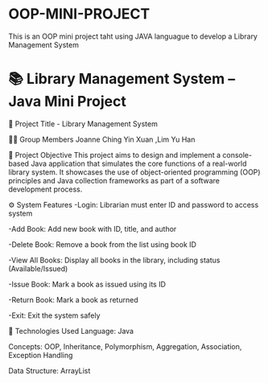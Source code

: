 # OOP-MINI-PROJECT
This is an OOP mini project taht using JAVA languague to develop a Library Management System

# 📚 Library Management System – Java Mini Project

🧾 Project Title - Library Management System


👩‍💻 Group Members
Joanne Ching Yin Xuan
,Lim Yu Han 


🎯 Project Objective
This project aims to design and implement a console-based Java application that simulates the core functions of a real-world library system. It showcases the use of object-oriented programming (OOP) principles and Java collection frameworks as part of a software development process.


⚙️ System Features
-Login: Librarian must enter ID and password to access system

-Add Book: Add new book with ID, title, and author

-Delete Book: Remove a book from the list using book ID

-View All Books: Display all books in the library, including status (Available/Issued)

-Issue Book: Mark a book as issued using its ID

-Return Book: Mark a book as returned

-Exit: Exit the system safely


🧩 Technologies Used
Language: Java

Concepts: OOP, Inheritance, Polymorphism, Aggregation, Association, Exception Handling

Data Structure: ArrayList



